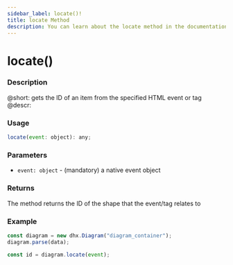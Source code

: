 ```yaml
---
sidebar_label: locate()!
title: locate Method
description: You can learn about the locate method in the documentation of the DHTMLX JavaScript Diagram library. Browse developer guides and API reference, try out code examples and live demos, and download a free 30-day evaluation version of DHTMLX Diagram.
---
```


# locate()

### Description 

@short: gets the ID of an item from the specified HTML event or tag
@descr:

### Usage

~~~jsx
locate(event: object): any;
~~~

### Parameters

- `event: object` - (mandatory) a native event object

### Returns

The method returns the ID of the shape that the event/tag relates to

### Example

~~~jsx {4}
const diagram = new dhx.Diagram("diagram_container");
diagram.parse(data);

const id = diagram.locate(event);
~~~